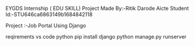 EYGDS Internship ( EDU SKILL)
Project Made By:-Ritik Darode
Aicte Student Id:-STU646ca6863149b1684842118

Project :-Job Portal Using Django


reqirements 
vs code
python
pip install django
python manage.py runserver
